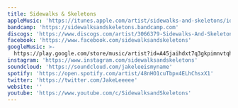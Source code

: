 ```yaml
---
title: Sidewalks & Skeletons
appleMusic: 'https://itunes.apple.com/artist/sidewalks-and-skeletons/id678419002'
bandcamp: 'https://sidewalksandskeletons.bandcamp.com'
discogs: 'https://www.discogs.com/artist/3066379-Sidewalks-And-Skeletons'
facebook: 'https://www.facebook.com/sidewalksandskeletons'
googleMusic: >-
  https://play.google.com/store/music/artist?id=A45jaihdxt7q3gkpimnvtqhranu
instagram: 'https://www.instagram.com/sidewalksandskeletons'
soundcloud: 'https://soundcloud.com/jakeleeismyname'
spotify: 'https://open.spotify.com/artist/48nHO1cuTbpx4ELhChsxX1'
twitter: 'https://twitter.com/JakeLeeeee'
website: ''
youtube: 'https://www.youtube.com/c/SidewalksandSkeletons'
---
```


